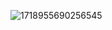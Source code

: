 ![1718955690256545](https://github.com/user-attachments/assets/76079b9b-d1cc-4c80-a8c0-8d67c2b60f1e)
